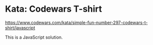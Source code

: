 # Kata: Codewars T-shirt

https://www.codewars.com/kata/simple-fun-number-297-codewars-t-shirt/javascript

This is a JavaScript solution.
